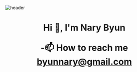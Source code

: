 
![header](https://capsule-render.vercel.app/api?color=auto)
<h1 align="center">Hi 👋, I'm Nary Byun


-📫 How to reach me **byunnary@gmail.com**</h3>



  </div>
</body>


